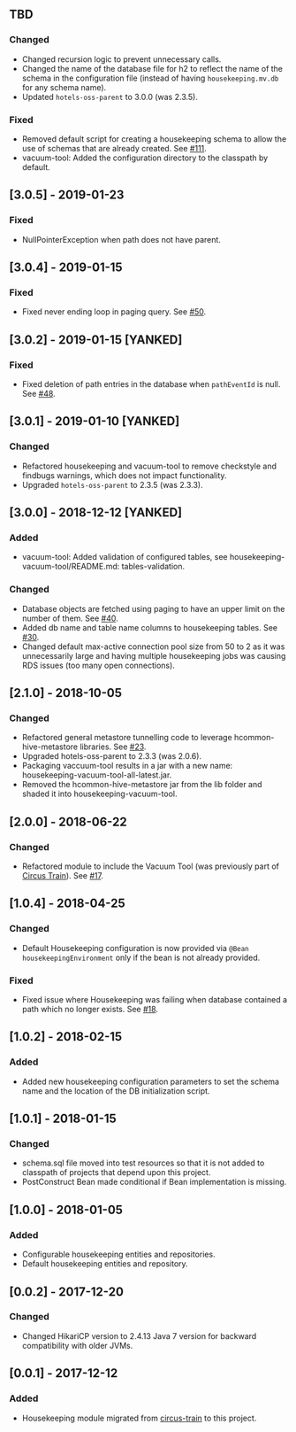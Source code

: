 ## TBD
### Changed
* Changed recursion logic to prevent unnecessary calls.
* Changed the name of the database file for h2 to reflect the name of the schema in the configuration file (instead of having `housekeeping.mv.db` for any schema name).
* Updated `hotels-oss-parent` to 3.0.0 (was 2.3.5).

### Fixed
* Removed default script for creating a housekeeping schema to allow the use of schemas that are already created. See [#111](https://github.com/HotelsDotCom/circus-train/issues/111).
* vacuum-tool: Added the configuration directory to the classpath by default.

## [3.0.5] - 2019-01-23
### Fixed
* NullPointerException when path does not have parent.

## [3.0.4] - 2019-01-15
### Fixed
* Fixed never ending loop in paging query. See [#50](https://github.com/HotelsDotCom/housekeeping/issues/50).

## [3.0.2] - 2019-01-15 [YANKED]
### Fixed
* Fixed deletion of path entries in the database when `pathEventId` is null. See [#48](https://github.com/HotelsDotCom/housekeeping/issues/48).

## [3.0.1] - 2019-01-10 [YANKED]
### Changed
* Refactored housekeeping and vacuum-tool to remove checkstyle and findbugs warnings, which does not impact functionality.
* Upgraded `hotels-oss-parent` to 2.3.5 (was 2.3.3).

## [3.0.0] - 2018-12-12 [YANKED]
### Added
* vacuum-tool: Added validation of configured tables, see housekeeping-vacuum-tool/README.md: tables-validation. 
### Changed
* Database objects are fetched using paging to have an upper limit on the number of them. See [#40](https://github.com/HotelsDotCom/housekeeping/issues/40).
* Added db name and table name columns to housekeeping tables. See [#30](https://github.com/HotelsDotCom/housekeeping/issues/30).
* Changed default max-active connection pool size from 50 to 2 as it was unnecessarily large and having multiple housekeeping jobs was causing RDS issues (too many open connections).

## [2.1.0] - 2018-10-05
### Changed
* Refactored general metastore tunnelling code to leverage hcommon-hive-metastore libraries. See [#23](https://github.com/HotelsDotCom/housekeeping/issues/23).
* Upgraded hotels-oss-parent to 2.3.3 (was 2.0.6).
* Packaging vaccuum-tool results in a jar with a new name: housekeeping-vacuum-tool-all-latest.jar.
* Removed the hcommon-hive-metastore jar from the lib folder and shaded it into housekeeping-vacuum-tool.

## [2.0.0] - 2018-06-22
### Changed
* Refactored module to include the Vacuum Tool (was previously part of [Circus Train](https://github.com/HotelsDotCom/circus-train)). See [#17](https://github.com/HotelsDotCom/housekeeping/issues/17).

## [1.0.4] - 2018-04-25
### Changed
* Default Housekeeping configuration is now provided via `@Bean` `housekeepingEnvironment` only if the bean is not already provided.
### Fixed
* Fixed issue where Housekeeping was failing when database contained a path which no longer exists. See [#18](https://github.com/HotelsDotCom/housekeeping/issues/18).

## [1.0.2] - 2018-02-15
### Added
* Added new housekeeping configuration parameters to set the schema name and the location of the DB initialization script.

## [1.0.1] - 2018-01-15
### Changed
* schema.sql file moved into test resources so that it is not added to classpath of projects that depend upon this project.
* PostConstruct Bean made conditional if Bean implementation is missing.

## [1.0.0] - 2018-01-05
### Added
* Configurable housekeeping entities and repositories.
* Default housekeeping entities and repository.

## [0.0.2] - 2017-12-20
### Changed
* Changed HikariCP version to 2.4.13 Java 7 version for backward compatibility with older JVMs.

## [0.0.1] - 2017-12-12
### Added
* Housekeeping module migrated from [circus-train](https://github.com/HotelsDotCom/circus-train) to this project.
